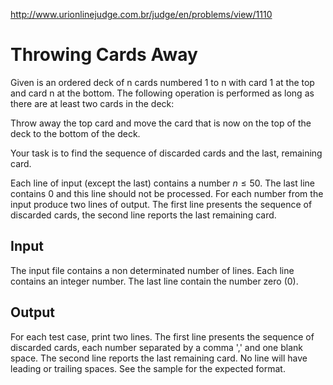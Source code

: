 http://www.urionlinejudge.com.br/judge/en/problems/view/1110

# Throwing Cards Away

Given is an ordered deck of n cards numbered 1 to n with card 1 at the
top and card n at the bottom. The following operation is performed as
long as there are at least two cards in the deck:

Throw away the top card and move the card that is now on the top of the
deck to the bottom of the deck.

Your task is to find the sequence of discarded cards and the last,
remaining card.

Each line of input (except the last) contains a number $n \leq 50$. The last
line contains 0 and this line should not be processed. For each number from
the input produce two lines of output. The first line presents the sequence
of discarded cards, the second line reports the last remaining card.

## Input

The input file contains a non determinated number of lines. Each line contains
an integer number. The last line contain the number zero (0).

## Output

For each test case, print two lines. The first line presents the sequence of
discarded cards, each number separated by a comma ',' and one blank space. The
second line reports the last remaining card. No line will have leading or
trailing spaces. See the sample for the expected format.
